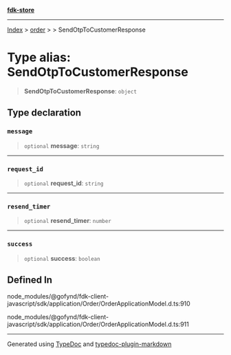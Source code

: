 [**fdk-store**](../../../README.md)
***

[Index](../../../API.md) > [order](../../README.md) > [<internal>](../README.md) > SendOtpToCustomerResponse

# Type alias: SendOtpToCustomerResponse

> **SendOtpToCustomerResponse**: `object`

## Type declaration

### `message`

> `optional` **message**: `string`

***

### `request_id`

> `optional` **request\_id**: `string`

***

### `resend_timer`

> `optional` **resend\_timer**: `number`

***

### `success`

> `optional` **success**: `boolean`

## Defined In

node\_modules/@gofynd/fdk-client-javascript/sdk/application/Order/OrderApplicationModel.d.ts:910

node\_modules/@gofynd/fdk-client-javascript/sdk/application/Order/OrderApplicationModel.d.ts:911

***
Generated using [TypeDoc](https://typedoc.org/) and [typedoc-plugin-markdown](https://www.npmjs.com/package/typedoc-plugin-markdown)
